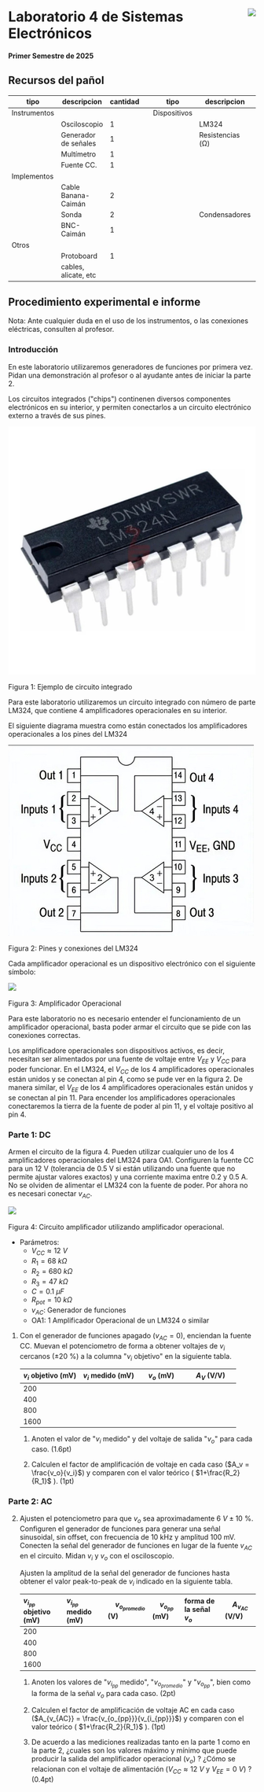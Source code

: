 # <img src="https://julianodb.github.io/SISTEMAS_ELECTRONICOS_PARA_INGENIERIA_BIOMEDICA/img/logo_fing.png?raw=true" align="right" height="45"> Laboratorio 4 de Sistemas Electrónicos
#### Primer Semestre de 2025

## Recursos del pañol

| tipo | descripcion | cantidad | | tipo | descripcion | valor | cantidad |
| -- | -- | -- | --| -- | -- | -- | -- |
| Instrumentos |  |  | | Dispositivos |  |  |  |
|  | Osciloscopio | 1 | |  | LM324 |  | 1 |
|  | Generador de señales | 1 | |  | Resistencias (Ω) |  |  |
|  | Multímetro | 1 | |  |  | 47 k | 1 |
|  | Fuente CC. | 1 | |  | | 68 k  | 1 |
| Implementos |  |  | |  |  | 680 k | 1 |
|  | Cable Banana-Caimán | 2 | |  |  | Potenciometro 10k (de panel) | 1 |
|  | Sonda | 2 | |  | Condensadores |  |  |
|  | BNC-Caimán | 1 | |  |  | $0.1 \mu F$ | 1 |
| Otros |  |  | |  | |  |  |
| | Protoboard | 1 | |  | | | |
| | cables, alicate, etc | | |  | | |  |

## Procedimiento experimental e informe

Nota: Ante cualquier duda en el uso de los instrumentos, o las conexiones eléctricas, consulten al profesor.

### Introducción
En este laboratorio utilizaremos generadores de funciones por primera vez. Pidan una demonstración al profesor o al ayudante antes de iniciar la parte 2.

Los circuitos integrados ("chips") continenen diversos componentes electrónicos en su interior, y permiten conectarlos a un circuito electrónico externo a través de sus pines.

![lm324](../img/LM324_package.webp)

Figura 1: Ejemplo de circuito integrado

Para este laboratorio utilizaremos un circuito integrado con número de parte LM324, que contiene 4 amplificadores operacionales en su interior. 

El siguiente diagrama muestra como están conectados los amplificadores operacionales a los pines del LM324

![lm324](../img/LM324.jpg)

Figura 2: Pines y conexiones del LM324

Cada amplificador operacional es un dispositivo electrónico con el siguiente símbolo:

<img src="https://julianodb.github.io/electronic_circuits_diagrams/opamp.png" width="200"> 

Figura 3: Amplificador Operacional

Para este laboratorio no es necesario entender el funcionamiento de un amplificador operacional, basta poder armar el circuito que se pide con las conexiones correctas.

Los amplificadore operacionales son dispositivos activos, es decir, necesitan ser alimentados por una fuente de voltaje entre $V_{EE}$ y $V_{CC}$ para poder funcionar. 
En el LM324, el $V_{CC}$ de los 4 amplificadores operacionales están unidos y se conectan al pin 4, como se pude ver en la figura 2. De manera similar, el $V_{EE}$ de los 4 amplificadores operacionales están unidos y se conectan al pin 11. Para encender los amplificadores operacionales conectaremos la tierra de la fuente de poder al pin 11, y el voltaje positivo al pin 4.

### Parte 1: DC

Armen el circuito de la figura 4. Pueden utilizar cualquier uno de los 4 amplificadores operacionales del LM324 para OA1. Configuren la fuente CC para un 12 V (tolerancia de 0.5 V si están utilizando una fuente que no permite ajustar valores exactos) y una corriente maxima entre 0.2 y 0.5 A. No se olviden de alimentar el LM324 con la fuente de poder. Por ahora no es necesari conectar $v_{AC}$.

<img src="https://julianodb.github.io/electronic_circuits_diagrams/amplifier_non_inverting_potentiometer.png" width="300">

Figura 4: Circuito amplificador utilizando amplificador operacional.

- Parámetros:
    - $V_{CC} \approx 12\ V$
    - $R_1 = 68\ k\Omega$
    - $R_2 = 680\ k\Omega$
    - $R_3 = 47\ k\Omega$
    - $C = 0.1\ \mu F$
    - $R_{pot} = 10\ k\Omega$
    - $v_{AC}$: Generador de funciones
    - OA1: 1 Amplificador Operacional de un LM324 o similar

1. Con el generador de funciones apagado ($v_{AC}=0$), enciendan la fuente CC. Muevan el potenciometro de forma a obtener voltajes de $v_i$ cercanos ($\pm 20\ \%$) a la columna "$v_i$ objetivo" en la siguiente tabla. 

    | $v_i$ objetivo (mV) | $v_i$ medido (mV) |&nbsp;&nbsp;&nbsp; $v_o$ (mV) &nbsp;&nbsp;&nbsp; | &nbsp;&nbsp;&nbsp; $A_V$ (V/V) &nbsp;&nbsp;&nbsp;|
    | -- | -- | -- | -- |
    | 200 | | | |
    | 400 | | | |
    | 800 | | | |
    | 1600 | | | |

    1. Anoten el valor de "$v_i$ medido" y del voltaje de salida "$v_o$" para cada caso. (1.6pt)

    2. Calculen el factor de amplificación de voltaje en cada caso ($A_v = \frac{v_o}{v_i}$) y comparen con el valor teórico ( $1+\frac{R_2}{R_1}$ ). (1pt)

### Parte 2: AC

2. Ajusten el potenciometro para que $v_o$ sea aproximadamente $6\ V \pm 10\ \%$. Configuren el generador de funciones para generar una señal sinusoidal, sin offset, con frecuencia de 10 kHz y amplitud 100 mV. Conecten la señal del generador de funciones en lugar de la fuente $v_{AC}$ en el circuito. Midan $v_i$ y $v_o$ con el osciloscopio.
    
    Ajusten la amplitud de la señal del generador de funciones hasta obtener el valor peak-to-peak de $v_i$ indicado en la siguiente tabla.

    | $v_{i_{pp}}$ objetivo (mV)| $v_{i_{pp}}$ medido (mV) | &nbsp;&nbsp;&nbsp; $v_{o_{promedio}}$ (V) &nbsp;&nbsp;&nbsp;| &nbsp;&nbsp;&nbsp; $v_{o_{pp}}$ (mV) &nbsp;&nbsp;&nbsp; | forma de la señal $v_o$ |&nbsp;&nbsp;&nbsp; $A_{v_{AC}}$ (V/V) &nbsp;&nbsp;&nbsp;|
    | --|--|--|--|--|--|
    | 200 | | | | | |
    | 400 | | | | | |
    | 800 | | | | | |
    | 1600 | | | | | |

    1. Anoten los valores de "$v_{i_{pp}}$ medido", "$v_{o_{promedio}}$" y "$v_{o_{pp}}$", bien como la forma de la señal $v_o$ para cada caso. (2pt)

    2. Calculen el factor de amplificación de voltaje AC en cada caso ($A_{v_{AC}} = \frac{v_{o_{pp}}}{v_{i_{pp}}}$) y comparen con el valor teórico ( $1+\frac{R_2}{R_1}$ ). (1pt)

    2. De acuerdo a las mediciones realizadas tanto en la parte 1 como en la parte 2, ¿cuales son los valores máximo y mínimo que puede producir la salida del amplificador operacional ($v_o$) ? ¿Cómo se relacionan con el voltaje de alimentación ($V_{CC} \approx 12\ V$ y $V_{EE} = 0\ V$) ? (0.4pt)
